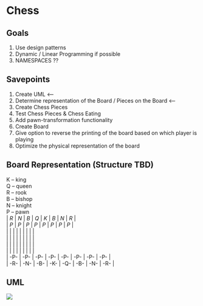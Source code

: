 # Chess

## Goals
1. Use design patterns
2. Dynamic / Linear Programming if possible
3. NAMESPACES ??

## Savepoints
1. Create UML <--
2. Determine representation of the Board / Pieces on the Board <--
3. Create Chess Pieces 
4. Test Chess Pieces & Chess Eating
5. Add pawn-transformation functionality
6. Create Board
7. Give option to reverse the printing of the board based on which player is playing
8. Optimize the physical representation of the board

## Board Representation (Structure TBD)
K – king <br>
Q – queen <br>
R – rook <br>
B – bishop <br>
N – knight <br>
P – pawn <br>
| *R* | *N* | *B* | *Q* | *K* | *B* | *N* | *R* | <br>
| *P* | *P* | *P* | *P* | *P* | *P* | *P* | *P* | <br>
|         |         |         |         |         |         |         |         | <br>
|         |         |         |         |         |         |         |         | <br>
|         |         |         |         |         |         |         |         | <br>
|         |         |         |         |         |         |         |         | <br>
| -P- | -P- | -P- | -P- | -P- | -P- | -P- | -P- | <br>
| -R- | -N- | -B- | -K- | -Q- | -B- | -N- | -R- | <br>


## UML
[![](https://mermaid.ink/img/pako:eNrdWG2L2kAQ_ivbhQNLlX4PclA9jpbj4HoW-kUIazKaxZhNdzdWudrf3n0zZjW-pEKE80vMPjPz7D6z2czkDUcsBhzgKCVCPFAy42SBxhlSv7s79AopkZRlIqG5sKPDBIQIXyhEgFiv5-4HjPD40KD_R1m8kN_ZEeiJZrPxMfAHJ5mYMr4IK9DWuha0ft8LgPNWAyoSlp81e2VsftboKaOzROqpHSwlfCSRZHztSFMSzcMa-Izfz4RKqPfbcqpsDXUO0QNMaUZN1naJHEBClpRxkqLPaCR5EclC3xgXELsQmgIZCvHBuZut4aXnzQL610OrMEA0k9Wh9eFQxFLG1bCQ3OR8h-SGTEFfiUieSb7DPlVJO_t2XRtzG_Jj1e9v1dFDYAVRIdVggJaMxlWIilBFTGkMnZWZfxetzVXZThhLq7ZFFjM_xmabCCtX_W5pTbha-kYS_leELtpTzktKfcibpEefSe1lQ7M1Ev8Sh9Namwg3kVaf6ddLiy7VVtM1OxuMx02kMW-m9radoWukjZ3gdTvPst5EX_tOb09gy9dIYTfFoz6XKOxobyKxrofaE1izNZLXTO-6_Ws4b3NymjKyPXUtXyN93RSvU9jxtqjxrg7WfYpf9VbLWwt7CViwpVnoSKrSvVndaqJ16grTGiRXuslTUx9yML3YftV-UJ6XrYO3jki7Q5ibuiCoNGUezM3mDyptjwdP3MkTeO2TZzJ3yQ3KrujA5Jd9QwTVTs2PYd7QgWsPa56Uo_3QO17z0d7x3a253PKmlQX0ZaJOFbVWt-H7_e3A_T3yPg0coCc_IewIvmUS-JREUDKUIz5FKTlCxy3Nw427eAF8QWiMA2wSNMYygQWMcaD-xjAlRSrHuGuh6ucXbeFSqoCCL51PqqZK-BhrSOm0URSkkGy0ziIcTEkqoIuLPFbCukDlKMRUzfrZfenRl80_bX1h7Q?type=png)](https://mermaid.live/edit#pako:eNrdWG2L2kAQ_ivbhQNLlX4PclA9jpbj4HoW-kUIazKaxZhNdzdWudrf3n0zZjW-pEKE80vMPjPz7D6z2czkDUcsBhzgKCVCPFAy42SBxhlSv7s79AopkZRlIqG5sKPDBIQIXyhEgFiv5-4HjPD40KD_R1m8kN_ZEeiJZrPxMfAHJ5mYMr4IK9DWuha0ft8LgPNWAyoSlp81e2VsftboKaOzROqpHSwlfCSRZHztSFMSzcMa-Izfz4RKqPfbcqpsDXUO0QNMaUZN1naJHEBClpRxkqLPaCR5EclC3xgXELsQmgIZCvHBuZut4aXnzQL610OrMEA0k9Wh9eFQxFLG1bCQ3OR8h-SGTEFfiUieSb7DPlVJO_t2XRtzG_Jj1e9v1dFDYAVRIdVggJaMxlWIilBFTGkMnZWZfxetzVXZThhLq7ZFFjM_xmabCCtX_W5pTbha-kYS_leELtpTzktKfcibpEefSe1lQ7M1Ev8Sh9Namwg3kVaf6ddLiy7VVtM1OxuMx02kMW-m9radoWukjZ3gdTvPst5EX_tOb09gy9dIYTfFoz6XKOxobyKxrofaE1izNZLXTO-6_Ws4b3NymjKyPXUtXyN93RSvU9jxtqjxrg7WfYpf9VbLWwt7CViwpVnoSKrSvVndaqJ16grTGiRXuslTUx9yML3YftV-UJ6XrYO3jki7Q5ibuiCoNGUezM3mDyptjwdP3MkTeO2TZzJ3yQ3KrujA5Jd9QwTVTs2PYd7QgWsPa56Uo_3QO17z0d7x3a253PKmlQX0ZaJOFbVWt-H7_e3A_T3yPg0coCc_IewIvmUS-JREUDKUIz5FKTlCxy3Nw427eAF8QWiMA2wSNMYygQWMcaD-xjAlRSrHuGuh6ucXbeFSqoCCL51PqqZK-BhrSOm0URSkkGy0ziIcTEkqoIuLPFbCukDlKMRUzfrZfenRl80_bX1h7Q)
